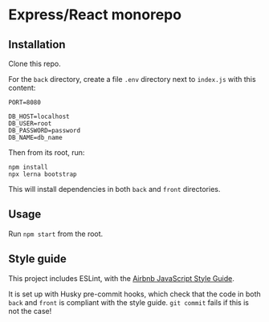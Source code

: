 # Express/React monorepo

## Installation

Clone this repo.

For the `back` directory, create a file `.env` directory next to `index.js` with this content:

    PORT=8080

    DB_HOST=localhost
    DB_USER=root
    DB_PASSWORD=password
    DB_NAME=db_name

Then from its root, run:

    npm install
    npx lerna bootstrap

This will install dependencies in both `back` and `front` directories.

## Usage

Run `npm start` from the root.

## Style guide

This project includes ESLint, with the [Airbnb JavaScript Style Guide](https://github.com/airbnb/javascript).

It is set up with Husky pre-commit hooks, which check that the code in both `back` and `front` is compliant with the style guide. `git commit` fails if this is not the case!
